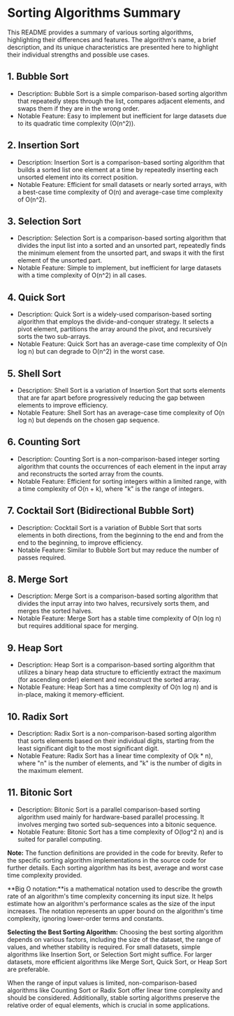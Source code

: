 # Sorting Algorithms Summary

This README provides a summary of various sorting algorithms, highlighting their differences and features. The algorithm's name, a brief description, and its unique characteristics are presented here to highlight their individual strengths and possible use cases.

## 1. Bubble Sort

- Description: Bubble Sort is a simple comparison-based sorting algorithm that repeatedly steps through the list, compares adjacent elements, and swaps them if they are in the wrong order.
- Notable Feature: Easy to implement but inefficient for large datasets due to its quadratic time complexity (O(n^2)).

## 2. Insertion Sort

- Description: Insertion Sort is a comparison-based sorting algorithm that builds a sorted list one element at a time by repeatedly inserting each unsorted element into its correct position.
- Notable Feature: Efficient for small datasets or nearly sorted arrays, with a best-case time complexity of O(n) and average-case time complexity of O(n^2).

## 3. Selection Sort

- Description: Selection Sort is a comparison-based sorting algorithm that divides the input list into a sorted and an unsorted part, repeatedly finds the minimum element from the unsorted part, and swaps it with the first element of the unsorted part.
- Notable Feature: Simple to implement, but inefficient for large datasets with a time complexity of O(n^2) in all cases.

## 4. Quick Sort

- Description: Quick Sort is a widely-used comparison-based sorting algorithm that employs the divide-and-conquer strategy. It selects a pivot element, partitions the array around the pivot, and recursively sorts the two sub-arrays.
- Notable Feature: Quick Sort has an average-case time complexity of O(n log n) but can degrade to O(n^2) in the worst case.

## 5. Shell Sort

- Description: Shell Sort is a variation of Insertion Sort that sorts elements that are far apart before progressively reducing the gap between elements to improve efficiency.
- Notable Feature: Shell Sort has an average-case time complexity of O(n log n) but depends on the chosen gap sequence.

## 6. Counting Sort

- Description: Counting Sort is a non-comparison-based integer sorting algorithm that counts the occurrences of each element in the input array and reconstructs the sorted array from the counts.
- Notable Feature: Efficient for sorting integers within a limited range, with a time complexity of O(n + k), where "k" is the range of integers.

## 7. Cocktail Sort (Bidirectional Bubble Sort)

- Description: Cocktail Sort is a variation of Bubble Sort that sorts elements in both directions, from the beginning to the end and from the end to the beginning, to improve efficiency.
- Notable Feature: Similar to Bubble Sort but may reduce the number of passes required.

## 8. Merge Sort

- Description: Merge Sort is a comparison-based sorting algorithm that divides the input array into two halves, recursively sorts them, and merges the sorted halves.
- Notable Feature: Merge Sort has a stable time complexity of O(n log n) but requires additional space for merging.

## 9. Heap Sort

- Description: Heap Sort is a comparison-based sorting algorithm that utilizes a binary heap data structure to efficiently extract the maximum (for ascending order) element and reconstruct the sorted array.
- Notable Feature: Heap Sort has a time complexity of O(n log n) and is in-place, making it memory-efficient.

## 10. Radix Sort

- Description: Radix Sort is a non-comparison-based sorting algorithm that sorts elements based on their individual digits, starting from the least significant digit to the most significant digit.
- Notable Feature: Radix Sort has a linear time complexity of O(k \* n), where "n" is the number of elements, and "k" is the number of digits in the maximum element.

## 11. Bitonic Sort

- Description: Bitonic Sort is a parallel comparison-based sorting algorithm used mainly for hardware-based parallel processing. It involves merging two sorted sub-sequences into a bitonic sequence.
- Notable Feature: Bitonic Sort has a time complexity of O(log^2 n) and is suited for parallel computing.

**Note:** The function definitions are provided in the code for brevity. Refer to the specific sorting algorithm implementations in the source code for further details. Each sorting algorithm has its best, average and worst case time complexity provided.

**Big O notation:**is a mathematical notation used to describe the growth rate of an algorithm's time complexity concerning its input size. It helps estimate how an algorithm's performance scales as the size of the input increases. The notation represents an upper bound on the algorithm's time complexity, ignoring lower-order terms and constants.

**Selecting the Best Sorting Algorithm:**
Choosing the best sorting algorithm depends on various factors, including the size of the dataset, the range of values, and whether stability is required. For small datasets, simple algorithms like Insertion Sort, or Selection Sort might suffice. For larger datasets, more efficient algorithms like Merge Sort, Quick Sort, or Heap Sort are preferable.

When the range of input values is limited, non-comparison-based algorithms like Counting Sort or Radix Sort offer linear time complexity and should be considered. Additionally, stable sorting algorithms preserve the relative order of equal elements, which is crucial in some applications.
